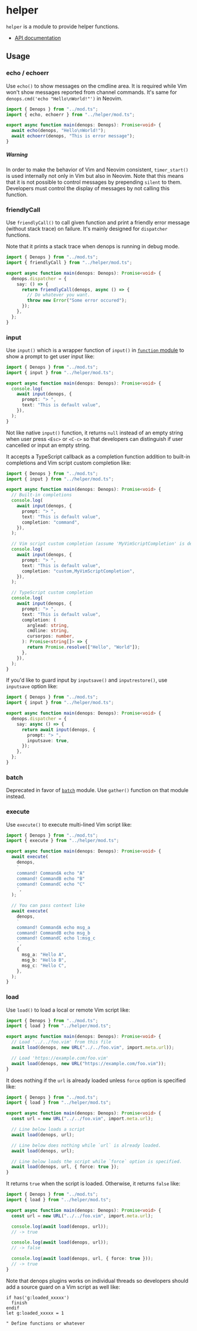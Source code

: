 # helper

`helper` is a module to provide helper functions.

- [API documentation](https://doc.deno.land/https/deno.land/x/denops_std/helper/mod.ts)

## Usage

### echo / echoerr

Use `echo()` to show messages on the cmdline area. It is required while Vim
won't show messages reported from channel commands. It's same for
`denops.cmd('echo "Hello\nWorld!"')` in Neovim.

```typescript
import { Denops } from "../mod.ts";
import { echo, echoerr } from "../helper/mod.ts";

export async function main(denops: Denops): Promise<void> {
  await echo(denops, "Hello\nWorld!");
  await echoerr(denops, "This is error message");
}
```

##### Warning

In order to make the behavior of Vim and Neovim consistent, `timer_start()` is
used internally not only in Vim but also in Neovim. Note that this means that it
is not possible to control messages by prepending `silent` to them. Developers
must control the display of messages by not calling this function.

### friendlyCall

Use `friendlyCall()` to call given function and print a friendly error message
(without stack trace) on failure. It's mainly designed for `dispatcher`
functions.

Note that it prints a stack trace when denops is running in debug mode.

```typescript
import { Denops } from "../mod.ts";
import { friendlyCall } from "../helper/mod.ts";

export async function main(denops: Denops): Promise<void> {
  denops.dispatcher = {
    say: () => {
      return friendlyCall(denops, async () => {
        // Do whatever you want.
        throw new Error("Some error occured");
      });
    },
  };
}
```

### input

Use `input()` which is a wrapper function of `input()` in
[`function` module](../function/README.md) to show a prompt to get user input
like:

```typescript
import { Denops } from "../mod.ts";
import { input } from "../helper/mod.ts";

export async function main(denops: Denops): Promise<void> {
  console.log(
    await input(denops, {
      prompt: "> ",
      text: "This is default value",
    }),
  );
}
```

Not like native `input()` function, it returns `null` instead of an empty string
when user press `<Esc>` or `<C-c>` so that developers can distinguish if user
cancelled or input an empty string.

It accepts a TypeScript callback as a completion function addition to built-in
completions and Vim script custom completion like:

```typescript
import { Denops } from "../mod.ts";
import { input } from "../helper/mod.ts";

export async function main(denops: Denops): Promise<void> {
  // Built-in completions
  console.log(
    await input(denops, {
      prompt: "> ",
      text: "This is default value",
      completion: "command",
    }),
  );

  // Vim script custom completion (assume 'MyVimScriptCompletion' is defined in Vim script)
  console.log(
    await input(denops, {
      prompt: "> ",
      text: "This is default value",
      completion: "custom,MyVimScriptCompletion",
    }),
  );

  // TypeScript custom completion
  console.log(
    await input(denops, {
      prompt: "> ",
      text: "This is default value",
      completion: (
        arglead: string,
        cmdline: string,
        cursorpos: number,
      ): Promise<string[]> => {
        return Promise.resolve(["Hello", "World"]);
      },
    }),
  );
}
```

If you'd like to guard input by `inputsave()` and `inputrestore()`, use
`inputsave` option like:

```typescript
import { Denops } from "../mod.ts";
import { input } from "../helper/mod.ts";

export async function main(denops: Denops): Promise<void> {
  denops.dispatcher = {
    say: async () => {
      return await input(denops, {
        prompt: "> ",
        inputsave: true,
      });
    },
  };
}
```

### batch

Deprecated in favor of [`batch`](./batch/README.md) module. Use `gather()`
function on that module instead.

### execute

Use `execute()` to execute multi-lined Vim script like:

```typescript
import { Denops } from "../mod.ts";
import { execute } from "../helper/mod.ts";

export async function main(denops: Denops): Promise<void> {
  await execute(
    denops,
    `
    command! CommandA echo "A"
    command! CommandB echo "B"
    command! CommandC echo "C"
    `,
  );

  // You can pass context like
  await execute(
    denops,
    `
    command! CommandA echo msg_a
    command! CommandB echo msg_b
    command! CommandC echo l:msg_c
    `,
    {
      msg_a: "Hello A",
      msg_b: "Hello B",
      msg_c: "Hello C",
    },
  );
}
```

### load

Use `load()` to load a local or remote Vim script like:

```typescript
import { Denops } from "../mod.ts";
import { load } from "../helper/mod.ts";

export async function main(denops: Denops): Promise<void> {
  // Load '../../foo.vim' from this file
  await load(denops, new URL("../../foo.vim", import.meta.url));

  // Load 'https://example.com/foo.vim'
  await load(denops, new URL("https://example.com/foo.vim"));
}
```

It does nothing if the `url` is already loaded unless `force` option is
specified like:

```typescript
import { Denops } from "../mod.ts";
import { load } from "../helper/mod.ts";

export async function main(denops: Denops): Promise<void> {
  const url = new URL("../../foo.vim", import.meta.url);

  // Line below loads a script
  await load(denops, url);

  // Line below does nothing while `url` is already loaded.
  await load(denops, url);

  // Line below loads the script while `force` option is specified.
  await load(denops, url, { force: true });
}
```

It returns `true` when the script is loaded. Otherwise, it returns `false` like:

```typescript
import { Denops } from "../mod.ts";
import { load } from "../helper/mod.ts";

export async function main(denops: Denops): Promise<void> {
  const url = new URL("../../foo.vim", import.meta.url);

  console.log(await load(denops, url));
  // -> true

  console.log(await load(denops, url));
  // -> false

  console.log(await load(denops, url, { force: true }));
  // -> true
}
```

Note that denops plugins works on individual threads so developers should add a
source guard on a Vim script as well like:

```vim
if has('g:loaded_xxxxx')
  finish
endif
let g:loaded_xxxxx = 1

" Define functions or whatever
```
